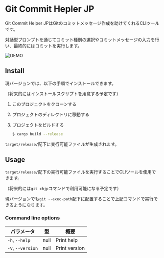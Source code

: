 # Git Commit Hepler JP

Git Commit Helper JPはGitのコミットメッセージ作成を助けてくれるCLIツールです。

対話型プロンプトを通じてコミット種別の選択やコミットメッセージの入力を行い、最終的にはコミットを実行します。

![DEMO](https://github.com/nakamura0907/git-commit-helper-jp/assets/53244048/cb8cb1e7-2908-4b94-a384-dc67d99497b7)

## Install

現バージョンでは、以下の手順でインストールできます。

（将来的にはインストールスクリプトを用意する予定です）

1. このプロジェクトをクローンする
2. プロジェクトのディレクトリに移動する
3. プロジェクトをビルドする

    ```bash
    $ cargo build --release
    ```

`target/release/`配下に実行可能ファイルが生成されます。

## Usage

`target/release/`配下の実行可能ファイルを実行することでCLIツールを使用できます。

（将来的には`git chjp`コマンドで利用可能になる予定です）

現バージョンでも`git --exec-path`配下に配置することで上記コマンドで実行できるようになります。

### Command line options

| パラメータ     | 型    | 概要         |
|----------------|-------|--------------|
| `-h`, `--help`     | null  | Print help  |
| `-V`, `--version`  | null  | Print version |
